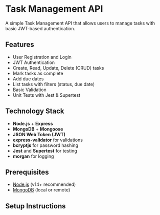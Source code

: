 # Task Management API

A simple Task Management API that allows users to manage tasks with basic JWT-based authentication.

## Features

- User Registration and Login
- JWT Authentication
- Create, Read, Update, Delete (CRUD) tasks
- Mark tasks as complete
- Add due dates
- List tasks with filters (status, due date)
- Basic Validation
- Unit Tests with Jest & Supertest

## Technology Stack

- **Node.js** + **Express**
- **MongoDB** + **Mongoose**
- **JSON Web Token (JWT)**
- **express-validator** for validations
- **bcryptjs** for password hashing
- **Jest** and **Supertest** for testing
- **morgan** for logging

## Prerequisites

- [Node.js](https://nodejs.org/en/) (v14+ recommended)
- [MongoDB](https://www.mongodb.com/) (local or remote)

## Setup Instructions


